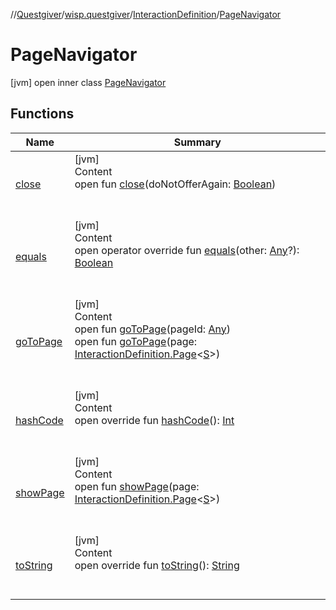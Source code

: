 //[Questgiver](../../../index.md)/[wisp.questgiver](../../index.md)/[InteractionDefinition](../index.md)/[PageNavigator](index.md)



# PageNavigator  
 [jvm] open inner class [PageNavigator](index.md)   


## Functions  
  
|  Name|  Summary| 
|---|---|
| [close](close.md)| [jvm]  <br>Content  <br>open fun [close](close.md)(doNotOfferAgain: [Boolean](https://kotlinlang.org/api/latest/jvm/stdlib/kotlin/-boolean/index.html))  <br><br><br>
| [equals](../../../wisp.questgiver.wispLib/-service-locator/index.md#kotlin/Any/equals/#kotlin.Any?/PointingToDeclaration/)| [jvm]  <br>Content  <br>open operator override fun [equals](../../../wisp.questgiver.wispLib/-service-locator/index.md#kotlin/Any/equals/#kotlin.Any?/PointingToDeclaration/)(other: [Any](https://kotlinlang.org/api/latest/jvm/stdlib/kotlin/-any/index.html)?): [Boolean](https://kotlinlang.org/api/latest/jvm/stdlib/kotlin/-boolean/index.html)  <br><br><br>
| [goToPage](go-to-page.md)| [jvm]  <br>Content  <br>open fun [goToPage](go-to-page.md)(pageId: [Any](https://kotlinlang.org/api/latest/jvm/stdlib/kotlin/-any/index.html))  <br>open fun [goToPage](go-to-page.md)(page: [InteractionDefinition.Page](../-page/index.md)<[S](../index.md)>)  <br><br><br>
| [hashCode](../../../wisp.questgiver.wispLib/-service-locator/index.md#kotlin/Any/hashCode/#/PointingToDeclaration/)| [jvm]  <br>Content  <br>open override fun [hashCode](../../../wisp.questgiver.wispLib/-service-locator/index.md#kotlin/Any/hashCode/#/PointingToDeclaration/)(): [Int](https://kotlinlang.org/api/latest/jvm/stdlib/kotlin/-int/index.html)  <br><br><br>
| [showPage](show-page.md)| [jvm]  <br>Content  <br>open fun [showPage](show-page.md)(page: [InteractionDefinition.Page](../-page/index.md)<[S](../index.md)>)  <br><br><br>
| [toString](../../../wisp.questgiver.wispLib/-service-locator/index.md#kotlin/Any/toString/#/PointingToDeclaration/)| [jvm]  <br>Content  <br>open override fun [toString](../../../wisp.questgiver.wispLib/-service-locator/index.md#kotlin/Any/toString/#/PointingToDeclaration/)(): [String](https://kotlinlang.org/api/latest/jvm/stdlib/kotlin/-string/index.html)  <br><br><br>

